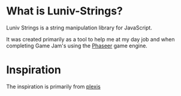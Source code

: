 # What is Luniv-Strings?

Luniv Strings is a string manipulation library for JavaScript.

It was created primarily as a tool to help me at my day job and when completing Game Jam's using the [Phaseer](https://phaser.io/) game engine.

# Inspiration
The inspiration is primarily from [plexis](https://github.com/plexis-js/plexis/)